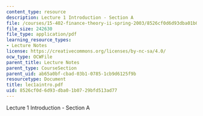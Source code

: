 ```yaml
---
content_type: resource
description: Lecture 1 Introduction - Section A
file: /courses/15-402-finance-theory-ii-spring-2003/8526cf0d6d93dba01b0729bfd513ad77_lec1aintro.pdf
file_size: 242630
file_type: application/pdf
learning_resource_types:
- Lecture Notes
license: https://creativecommons.org/licenses/by-nc-sa/4.0/
ocw_type: OCWFile
parent_title: Lecture Notes
parent_type: CourseSection
parent_uid: ab65a0bf-cbad-03b1-0785-1cb9d6125f9b
resourcetype: Document
title: lec1aintro.pdf
uid: 8526cf0d-6d93-dba0-1b07-29bfd513ad77
---
```

Lecture 1 Introduction - Section A